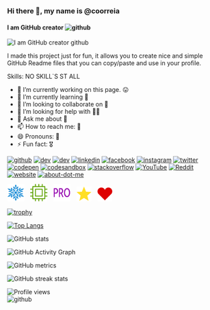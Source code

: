 ### Hi there 👋, my name is @coorreia
#### I am GitHub  creator ![github](https://camo.githubusercontent.com/f1c0fc76d120f760664938edd8e1818f9d407b03f8ce7d306e12094d8853b6a0/687474703a2f2f692e696d6775722e636f6d2f6337476d414a662e706e67)
![I am GitHub  creator ![github](https://camo.githubusercontent.com/f1c0fc76d120f760664938edd8e1818f9d407b03f8ce7d306e12094d8853b6a0/687474703a2f2f692e696d6775722e636f6d2f6337476d414a662e706e67)](https://external-content.duckduckgo.com/iu/?u=https%3A%2F%2Fblog.da2k.com.br%2Fuploads%2F2015%2F07%2Fbanner-git-e-github-ninja.jpg&f=1&nofb=1)

I made this project just for fun, it allows you to create nice and simple GitHub Readme files that you can copy/paste and use in your profile.

Skills: NO SKILL`S ST ALL

- 🔭 I’m currently working on this page. 😛 
- 🌱 I’m currently learning 🤗 
- 👯 I’m looking to collaborate on 🥾 
- 🤔 I’m looking for help with 🐱‍👤 
- 💬 Ask me about 🧧 
- 📫 How to reach me: 👟 
- 😄 Pronouns: 🎾 
- ⚡ Fun fact: 🎖 


[<img src='https://cdn.jsdelivr.net/npm/simple-icons@3.0.1/icons/github.svg' alt='github' height='40'>](https://github.com/coorreia)  [<img src='https://cdn.jsdelivr.net/npm/simple-icons@3.0.1/icons/dev-dot-to.svg' alt='dev' height='40'>](https://dev.to/https://github.com/coorreia)  [<img src='https://cdn.jsdelivr.net/npm/simple-icons@3.0.1/icons/hashnode.svg' alt='dev' height='40'>](https://github.com/coorreia)  [<img src='https://cdn.jsdelivr.net/npm/simple-icons@3.0.1/icons/linkedin.svg' alt='linkedin' height='40'>](https://www.linkedin.com/in/https://github.com/coorreia/)  [<img src='https://cdn.jsdelivr.net/npm/simple-icons@3.0.1/icons/facebook.svg' alt='facebook' height='40'>](https://www.facebook.com/https://github.com/coorreia)  [<img src='https://cdn.jsdelivr.net/npm/simple-icons@3.0.1/icons/instagram.svg' alt='instagram' height='40'>](https://www.instagram.com/https://github.com/coorreia/)  [<img src='https://cdn.jsdelivr.net/npm/simple-icons@3.0.1/icons/twitter.svg' alt='twitter' height='40'>](https://twitter.com/https://github.com/coorreia)  [<img src='https://cdn.jsdelivr.net/npm/simple-icons@3.0.1/icons/codepen.svg' alt='codepen' height='40'>](https://codepen.io/https://github.com/coorreia)  [<img src='https://cdn.jsdelivr.net/npm/simple-icons@3.0.1/icons/codesandbox.svg' alt='codesandbox' height='40'>](https://codesandbox.io/u/https://github.com/coorreia)  [<img src='https://cdn.jsdelivr.net/npm/simple-icons@3.0.1/icons/stackoverflow.svg' alt='stackoverflow' height='40'>](https://stackoverflow.com/users/https://github.com/coorreia)  [<img src='https://cdn.jsdelivr.net/npm/simple-icons@3.0.1/icons/youtube.svg' alt='YouTube' height='40'>](https://www.youtube.com/channel/https://github.com/coorreia)  [<img src='https://cdn.jsdelivr.net/npm/simple-icons@3.0.1/icons/reddit.svg' alt='Reddit' height='40'>](https://www.reddit.com/user/https://github.com/coorreia)  [<img src='https://cdn.jsdelivr.net/npm/simple-icons@3.0.1/icons/icloud.svg' alt='website' height='40'>](https://github.com/coorreia)  [<img src='https://cdn.jsdelivr.net/npm/simple-icons@3.0.1/icons/about-dot-me.svg' alt='about-dot-me' height='40'>](https://github.com/coorreia)  

<a href='https://archiveprogram.github.com/'><img src='https://raw.githubusercontent.com/acervenky/animated-github-badges/master/assets/acbadge.gif' width='40' height='40'></a> <a href='https://docs.github.com/en/developers'><img src='https://raw.githubusercontent.com/acervenky/animated-github-badges/master/assets/devbadge.gif' width='40' height='40'></a> <a href='https://github.com/pricing'><img src='https://raw.githubusercontent.com/acervenky/animated-github-badges/master/assets/pro.gif' width='40' height='40'></a> <a href='https://stars.github.com/'><img src='https://raw.githubusercontent.com/acervenky/animated-github-badges/master/assets/starbadge.gif' width='35' height='35'></a> <a href='https://docs.github.com/en/github/supporting-the-open-source-community-with-github-sponsors'><img src='https://raw.githubusercontent.com/acervenky/animated-github-badges/master/assets/sponsorbadge.gif' width='35' height='35'></a> 

[![trophy](https://github-profile-trophy.vercel.app/?username=coorreia)](https://github.com/ryo-ma/github-profile-trophy)

[![Top Langs](https://github-readme-stats.vercel.app/api/top-langs/?username=coorreia)](https://github.com/anuraghazra/github-readme-stats)

![GitHub stats](https://github-readme-stats.vercel.app/api?username=coorreia&show_icons=true)  

![GitHub Activity Graph](https://activity-graph.herokuapp.com/graph?username=coorreia)  

![GitHub metrics](https://metrics.lecoq.io/coorreia)  

![GitHub streak stats](https://github-readme-streak-stats.herokuapp.com/?user=coorreia)  

![Profile views](https://gpvc.arturio.dev/coorreia)  
 ![github](https://external-content.duckduckgo.com/iu/?u=https%3A%2F%2Fi.pinimg.com%2Foriginals%2F57%2Fce%2Ff8%2F57cef8af94d1b973bcbba594d3385bac.gif&f=1&nofb=1)
